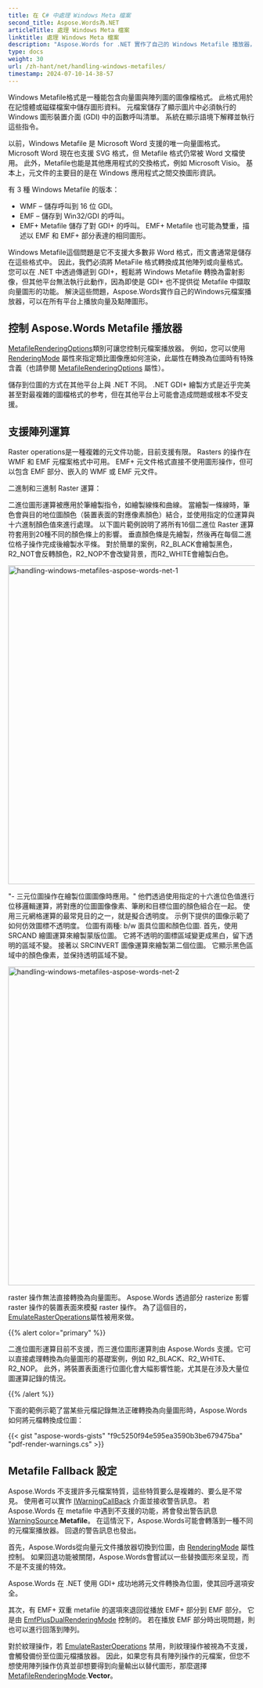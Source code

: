 ```yaml
---
title: 在 C# 中處理 Windows Meta 檔案
second_title: Aspose.Words為.NET
articleTitle: 處理 Windows Meta 檔案
linktitle: 處理 Windows Meta 檔案
description: "Aspose.Words for .NET 實作了自己的 Windows Metafile 播放器，可以在所有平台上播放 Metafile 格式，支援處理基本的 Metafile 功能，並可以使用 C# 進行 Fallback 到其他類型的 Metafile 播放器。"
type: docs
weight: 30
url: /zh-hant/net/handling-windows-metafiles/
timestamp: 2024-07-10-14-38-57
---
```


Windows Metafile格式是一種能包含向量圖與陣列圖的圖像檔格式。 此格式用於在記憶體或磁碟檔案中儲存圖形資料。 元檔案儲存了顯示圖片中必須執行的 Windows 圖形裝置介面 (GDI) 中的函數呼叫清單。 系統在顯示語境下解釋並執行這些指令。

以前，Windows Metafile 是 Microsoft Word 支援的唯一向量圖格式。Microsoft Word 現在也支援 SVG 格式，但 Metafile 格式仍常被 Word 文檔使用。 此外，Metafile也能是其他應用程式的交換格式，例如 Microsoft Visio。 基本上，元文件的主要目的是在 Windows 應用程式之間交換圖形資訊。

有 3 種 Windows Metafile 的版本：

- WMF – 儲存呼叫到 16 位 GDI。
- EMF – 儲存到 Win32/GDI 的呼叫。
- EMF+ Metafile 儲存了對 GDI+ 的呼叫。 EMF+ Metafile 也可能為雙重，描述以 EMF 和 EMF+ 部分表達的相同圖形。

Windows Metafile這個問題是它不支援大多數非 Word 格式，而文書通常是儲存在這些格式中。 因此，我們必須將 MetaFile 格式轉換成其他陣列或向量格式。 您可以在 .NET 中透過傳遞到 GDI+，輕鬆將 Windows Metafile 轉換為雷射影像，但其他平台無法執行此動作，因為即使是 GDI+ 也不提供從 Metafile 中擷取向量圖形的功能。 解決這些問題，Aspose.Words實作自己的Windows元檔案播放器，可以在所有平台上播放向量及點陣圖形。

## 控制 Aspose.Words Metafile 播放器

[MetafileRenderingOptions](https://reference.aspose.com/words/net/aspose.words.saving/metafilerenderingoptions/)類別可讓您控制元檔案播放器。 例如，您可以使用 [RenderingMode](https://reference.aspose.com/words/net/aspose.words.saving/metafilerenderingoptions/renderingmode/) 屬性來指定類比圖像應如何渲染，此屬性在轉換為位圖時有特殊含義（也請參閱 [MetafileRenderingOptions](https://reference.aspose.com/words/net/aspose.words.saving/imagesaveoptions/metafilerenderingoptions/) 屬性）。

儲存到位圖的方式在其他平台上與 .NET 不同。 .NET GDI+ 繪製方式是近乎完美甚至對最複雜的圖檔格式的参考，但在其他平台上可能會造成問題或根本不受支援。

## 支援陣列運算

Raster operations是一種複雜的元文件功能，目前支援有限。 Rasters 的操作在 WMF 和 EMF 元檔案格式中可用。 EMF+ 元文件格式直接不使用圖形操作，但可以包含 EMF 部分、嵌入的 WMF 或 EMF 元文件。

二進制和三進制 Raster 運算：

二進位圖形運算被應用於筆繪製指令，如繪製線條和曲線。 當繪製一條線時，筆色會與目的地位圖顏色（裝置表面的對應像素顏色）結合，並使用指定的位運算與十六進制顏色值來進行處理。 以下圖片範例說明了將所有16個二進位 Raster 運算符套用到20種不同的顏色條上的影響。 垂直顏色條是先繪製，然後再在每個二進位格子操作完成後繪製水平條。 對於簡單的案例，R2_BLACK會繪製黑色，R2_NOT會反轉顏色，R2_NOP不會改變背景，而R2_WHITE會繪製白色。

<img src="handling-windows-metafiles-1.png" alt="handling-windows-metafiles-aspose-words-net-1" style="width:650px"/>

"- 三元位圖操作在繪製位圖圖像時應用。" 他們透過使用指定的十六進位色值進行位移邏輯運算，將對應的位圖圖像像素、筆刷和目標位圖的顏色組合在一起。 使用三元網格運算的最常見目的之一，就是擬合透明度。 示例下提供的圖像示範了如何仿效圖標不透明度。 位圖有兩種: b/w 面具位圖和顏色位圖. 首先，使用 SRCAND 繪圖運算來繪製蒙版位圖。 它將不透明的圖標區域變更成黑白，留下透明的區域不變。 接著以 SRCINVERT 圖像運算來繪製第二個位圖。 它顯示黑色區域中的顏色像素，並保持透明區域不變。

<img src="handling-windows-metafiles-2.png" alt="handling-windows-metafiles-aspose-words-net-2" style="width:650px"/>

 raster 操作無法直接轉換為向量圖形。 Aspose.Words 透過部分 rasterize 影響 raster 操作的裝置表面來模擬 raster 操作。 為了這個目的，[EmulateRasterOperations](https://reference.aspose.com/words/net/aspose.words.saving/metafilerenderingoptions/emulaterasteroperations/)屬性被用來做。

{{% alert color="primary" %}}

二進位圖形運算目前不支援，而三進位圖形運算則由 Aspose.Words 支援。它可以直接處理轉換為向量圖形的基礎案例，例如 R2_BLACK、R2_WHITE、R2_NOP。 此外，將裝置表面進行位圖化會大幅影響性能，尤其是在涉及大量位圖運算記錄的情況。

{{% /alert %}}

下面的範例示範了當某些元檔記錄無法正確轉換為向量圖形時，Aspose.Words 如何將元檔轉換成位圖：

{{< gist "aspose-words-gists" "f9c5250f94e595ea3590b3be679475ba" "pdf-render-warnings.cs" >}}

##  Metafile Fallback 設定

Aspose.Words 不支援許多元檔案特質，這些特質要么是複雜的、要么是不常見。 使用者可以實作 [IWarningCallBack](https://reference.aspose.com/words/net/aspose.words/iwarningcallback/) 介面並接收警告訊息。 若 Aspose.Words 在 metafile 中遇到不支援的功能，將會發出警告訊息 [WarningSource](https://reference.aspose.com/words/net/aspose.words/warningsource/).**Metafile**。 在這情況下，Aspose.Words可能會轉落到一種不同的元檔案播放器。 回退的警告訊息也發出。

首先，Aspose.Words從向量元文件播放器切換到位圖，由 [RenderingMode](https://reference.aspose.com/words/net/aspose.words.saving/metafilerenderingoptions/renderingmode/) 屬性控制。 如果回退功能被關閉，Aspose.Words會嘗試以一些替換圖形來呈现，而不是不支援的特效。

Aspose.Words 在 .NET 使用 GDI+ 成功地將元文件轉換為位圖，使其回呼選項安全。

其次，有 EMF+ 双重 metafile 的選項來退回從播放 EMF+ 部分到 EMF 部分。 它是由 [EmfPlusDualRenderingMode](https://reference.aspose.com/words/net/aspose.words.saving/metafilerenderingoptions/emfplusdualrenderingmode/) 控制的。 若在播放 EMF 部分時出現問題，則也可以進行回落到陣列。

對於紋理操作，若 [EmulateRasterOperations](https://reference.aspose.com/words/net/aspose.words.saving/metafilerenderingoptions/emulaterasteroperations/) 禁用，則紋理操作被視為不支援，會觸發備份至位圖元檔播放器。 因此，如果您有具有陣列操作的元檔案，但您不想使用陣列操作仿真並卻想要得到向量輸出以替代圖形，那麼選擇 [MetafileRenderingMode](https://reference.aspose.com/words/net/aspose.words.saving/metafilerenderingmode/).**Vector**。
